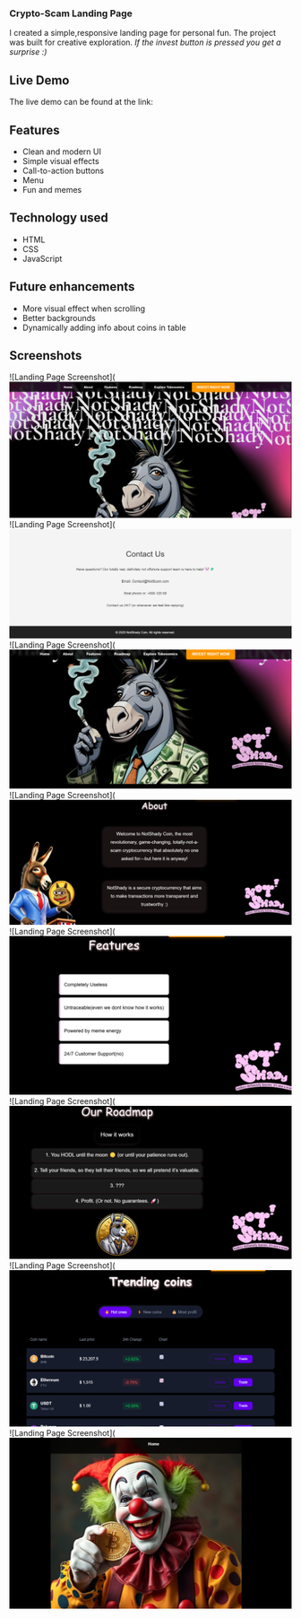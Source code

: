 ### Crypto-Scam Landing Page
I created a simple,responsive landing page for personal fun.
The project was built for creative exploration.
*If the invest button is pressed you get a surprise :)*

## Live Demo
The live demo can be found at the link:

## Features
* Clean and modern UI
* Simple visual effects
* Call-to-action buttons
* Menu
* Fun and memes

## Technology used
* HTML
* CSS
* JavaScript

## Future enhancements
* More visual effect when scrolling
* Better backgrounds
* Dynamically adding info about coins in table

## Screenshots
![Landing Page Screenshot](![Screenshot 2025-02-21 170924.png](images/screenshots/Screenshot%202025-02-21%20170924.png)
![Landing Page Screenshot](![Screenshot 2025-02-21 170939.png](images/screenshots/Screenshot%202025-02-21%20170939.png)
![Landing Page Screenshot](![Screenshot 2025-02-21 170948.png](images/screenshots/Screenshot%202025-02-21%20170948.png)
![Landing Page Screenshot](![Screenshot 2025-02-21 170956.png](images/screenshots/Screenshot%202025-02-21%20170956.png)
![Landing Page Screenshot](![Screenshot 2025-02-21 171002.png](images/screenshots/Screenshot%202025-02-21%20171002.png)
![Landing Page Screenshot](![Screenshot 2025-02-21 171009.png](images/screenshots/Screenshot%202025-02-21%20171009.png)
![Landing Page Screenshot](![Screenshot 2025-02-21 171016.png](images/screenshots/Screenshot%202025-02-21%20171016.png)
![Landing Page Screenshot](![Screenshot 2025-02-21 171025.png](images/screenshots/Screenshot%202025-02-21%20171025.png)



